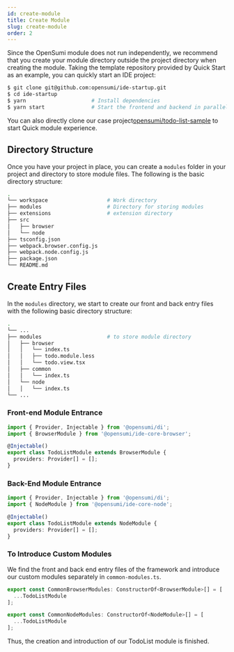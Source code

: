 ```yaml
---
id: create-module
title: Create Module
slug: create-module
order: 2
---
```


Since the OpenSumi module does not run independently, we recommend that you create your module directory outside the project directory when creating the module. Taking the template repository provided by Quick Start as an example, you can quickly start an IDE project:  

```bash
$ git clone git@github.com:opensumi/ide-startup.git
$ cd ide-startup
$ yarn					   # Install dependencies  
$ yarn start		       # Start the frontend and backend in parallel
```

You can also directly clone our case project[opensumi/todo-list-sample](https://github.com/opensumi/todo-list-sample) to start Quick module experience. 

## Directory Structure 

Once you have your project in place, you can create a `modules` folder in your project and directory to store module files. The following is the basic directory structure:  

```bash
.
└── workspace                   # Work directory 
├── modules                     # Directory for storing modules
├── extensions                  # extension directory
├── src
│   ├── browser
│   └── node
├── tsconfig.json
├── webpack.browser.config.js
├── webpack.node.config.js
├── package.json
└── README.md
```

## Create Entry Files

In the `modules` directory, we start to create our front and back entry files with the following basic directory structure:  

```bash
.
└── ...
├── modules                     # to store module directory
│   ├── browser
│   │   └── index.ts
│   │   ├── todo.module.less
│   │   └── todo.view.tsx
│   ├── common
│   │   └── index.ts
│   └── node
│   │   └── index.ts
└── ...
```

### Front-end Module Entrance

```ts
import { Provider, Injectable } from '@opensumi/di';
import { BrowserModule } from '@opensumi/ide-core-browser';

@Injectable()
export class TodoListModule extends BrowserModule {
  providers: Provider[] = [];
}
```

### Back-End Module Entrance

```ts
import { Provider, Injectable } from '@opensumi/di';
import { NodeModule } from '@opensumi/ide-core-node';

@Injectable()
export class TodoListModule extends NodeModule {
  providers: Provider[] = [];
}
```

### To Introduce Custom Modules

We find the front and back end entry files of the framework and introduce our custom modules separately in `common-modules.ts`.

```ts
export const CommonBrowserModules: ConstructorOf<BrowserModule>[] = [
  ...TodoListModule
];
```

```ts
export const CommonNodeModules: ConstructorOf<NodeModule>[] = [
  ...TodoListModule
];
```

Thus, the creation and introduction of our TodoList module is finished.
